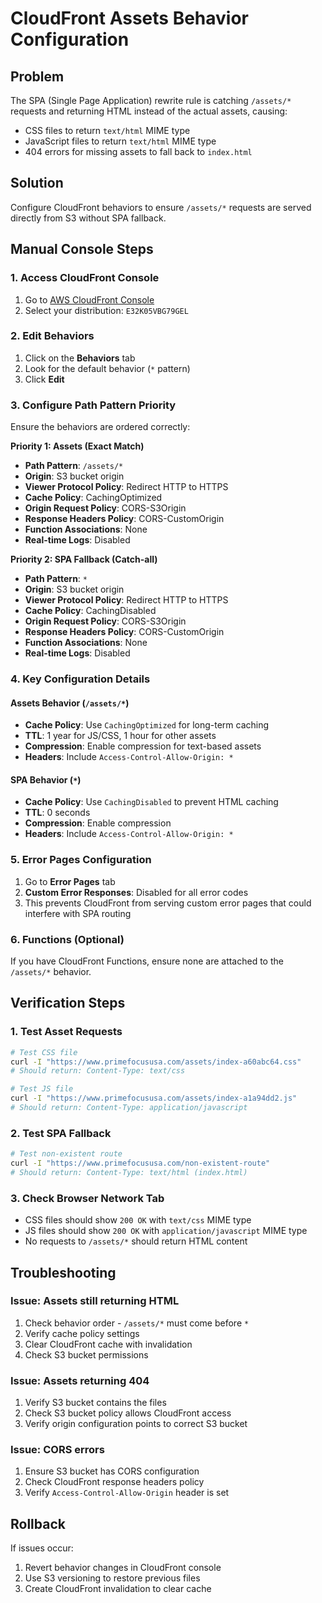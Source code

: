 # CloudFront Assets Behavior Configuration

## Problem
The SPA (Single Page Application) rewrite rule is catching `/assets/*` requests and returning HTML instead of the actual assets, causing:
- CSS files to return `text/html` MIME type
- JavaScript files to return `text/html` MIME type
- 404 errors for missing assets to fall back to `index.html`

## Solution
Configure CloudFront behaviors to ensure `/assets/*` requests are served directly from S3 without SPA fallback.

## Manual Console Steps

### 1. Access CloudFront Console
1. Go to [AWS CloudFront Console](https://console.aws.amazon.com/cloudfront/)
2. Select your distribution: `E32K05VBG79GEL`

### 2. Edit Behaviors
1. Click on the **Behaviors** tab
2. Look for the default behavior (`*` pattern)
3. Click **Edit**

### 3. Configure Path Pattern Priority
Ensure the behaviors are ordered correctly:

**Priority 1: Assets (Exact Match)**
- **Path Pattern**: `/assets/*`
- **Origin**: S3 bucket origin
- **Viewer Protocol Policy**: Redirect HTTP to HTTPS
- **Cache Policy**: CachingOptimized
- **Origin Request Policy**: CORS-S3Origin
- **Response Headers Policy**: CORS-CustomOrigin
- **Function Associations**: None
- **Real-time Logs**: Disabled

**Priority 2: SPA Fallback (Catch-all)**
- **Path Pattern**: `*`
- **Origin**: S3 bucket origin
- **Viewer Protocol Policy**: Redirect HTTP to HTTPS
- **Cache Policy**: CachingDisabled
- **Origin Request Policy**: CORS-S3Origin
- **Response Headers Policy**: CORS-CustomOrigin
- **Function Associations**: None
- **Real-time Logs**: Disabled

### 4. Key Configuration Details

#### Assets Behavior (`/assets/*`)
- **Cache Policy**: Use `CachingOptimized` for long-term caching
- **TTL**: 1 year for JS/CSS, 1 hour for other assets
- **Compression**: Enable compression for text-based assets
- **Headers**: Include `Access-Control-Allow-Origin: *`

#### SPA Behavior (`*`)
- **Cache Policy**: Use `CachingDisabled` to prevent HTML caching
- **TTL**: 0 seconds
- **Compression**: Enable compression
- **Headers**: Include `Access-Control-Allow-Origin: *`

### 5. Error Pages Configuration
1. Go to **Error Pages** tab
2. **Custom Error Responses**: Disabled for all error codes
3. This prevents CloudFront from serving custom error pages that could interfere with SPA routing

### 6. Functions (Optional)
If you have CloudFront Functions, ensure none are attached to the `/assets/*` behavior.

## Verification Steps

### 1. Test Asset Requests
```bash
# Test CSS file
curl -I "https://www.primefocususa.com/assets/index-a60abc64.css"
# Should return: Content-Type: text/css

# Test JS file  
curl -I "https://www.primefocususa.com/assets/index-a1a94dd2.js"
# Should return: Content-Type: application/javascript
```

### 2. Test SPA Fallback
```bash
# Test non-existent route
curl -I "https://www.primefocususa.com/non-existent-route"
# Should return: Content-Type: text/html (index.html)
```

### 3. Check Browser Network Tab
- CSS files should show `200 OK` with `text/css` MIME type
- JS files should show `200 OK` with `application/javascript` MIME type
- No requests to `/assets/*` should return HTML content

## Troubleshooting

### Issue: Assets still returning HTML
1. Check behavior order - `/assets/*` must come before `*`
2. Verify cache policy settings
3. Clear CloudFront cache with invalidation
4. Check S3 bucket permissions

### Issue: Assets returning 404
1. Verify S3 bucket contains the files
2. Check S3 bucket policy allows CloudFront access
3. Verify origin configuration points to correct S3 bucket

### Issue: CORS errors
1. Ensure S3 bucket has CORS configuration
2. Check CloudFront response headers policy
3. Verify `Access-Control-Allow-Origin` header is set

## Rollback
If issues occur:
1. Revert behavior changes in CloudFront console
2. Use S3 versioning to restore previous files
3. Create CloudFront invalidation to clear cache
